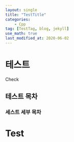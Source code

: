 ```yaml
---
layout: single
title: "TestTitle"
categories:
    - Cpp
tag: [TestTag, blog, jekyll]
use_math: true
last_modified_at: 2020-06-02
---
```


# 테스트

Check

## 테스트 목차

### 세스트 세부 목차

# Test